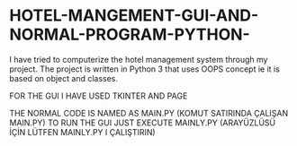 # HOTEL-MANGEMENT-GUI-AND-NORMAL-PROGRAM-PYTHON-
I have tried to computerize the hotel management system through my project.
The project is written in Python 3 that uses OOPS concept ie it is based on object and classes.

FOR THE GUI I HAVE USED TKINTER AND PAGE

THE NORMAL CODE IS NAMED AS MAIN.PY
(KOMUT SATIRINDA ÇALIŞAN MAIN.PY)
TO RUN THE GUI JUST EXECUTE MAINLY.PY
(ARAYÜZLÜSÜ İÇİN LÜTFEN MAINLY.PY I ÇALIŞTIRIN)
